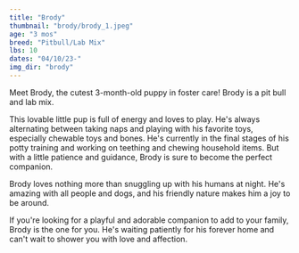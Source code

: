 ```yaml
---
title: "Brody"
thumbnail: "brody/brody_1.jpeg"
age: "3 mos"
breed: "Pitbull/Lab Mix"
lbs: 10
dates: "04/10/23-"
img_dir: "brody"
---
```


Meet Brody, the cutest 3-month-old puppy in foster care! Brody is a pit bull and lab mix.

This lovable little pup is full of energy and loves to play. He's always alternating between taking naps and playing with his favorite toys, especially chewable toys and bones. He's currently in the final stages of his potty training and working on teething
 and chewing household items. But with a little patience and guidance, Brody is sure to become the perfect companion.

Brody loves nothing more than snuggling up with his humans at night. He's amazing with all people and dogs, and his friendly nature makes him a joy to be around.

If you're looking for a playful and adorable companion to add to your family, Brody is the one for you. He's waiting patiently for his forever home and can't wait to shower you with love and affection.